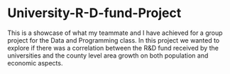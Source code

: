# University-R-D-fund-Project
This is a showcase of what my teammate and I have achieved for a group project for the Data and Programming class. In this project we wanted to explore if there was a correlation between the R&amp;D fund received by the universities and the county level area growth on both population and economic aspects. 
